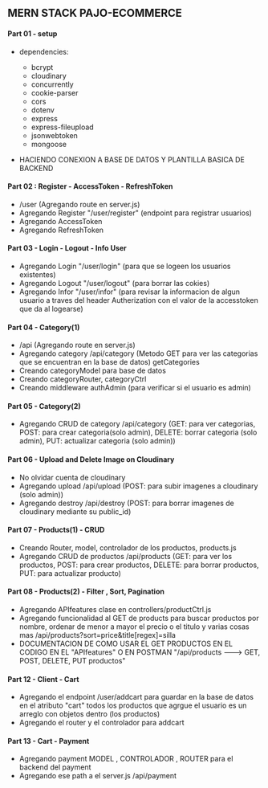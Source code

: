 ## MERN STACK PAJO-ECOMMERCE ##

#### Part 01 - setup ####

* dependencies:
    * bcrypt
    * cloudinary
    * concurrently
    * cookie-parser
    * cors
    * dotenv
    * express
    * express-fileupload
    * jsonwebtoken
    * mongoose

* HACIENDO CONEXION A BASE DE DATOS Y PLANTILLA BASICA DE BACKEND

#### Part 02 : Register - AccessToken - RefreshToken ####

* /user (Agregando route en server.js)
* Agregando Register "/user/register" (endpoint para registrar usuarios)
* Agregando AccessToken
* Agregando RefreshToken


#### Part 03 - Login - Logout - Info User ####

* Agregando Login "/user/login" (para que se logeen los usuarios existentes)
* Agregando Logout "/user/logout" (para borrar las cokies)
* Agregando Infor "/user/infor" (para revisar la informacion de algun usuario a traves del header Autherization con el valor de la accesstoken que da al logearse)

#### Part 04 - Category(1) ####

* /api  (Agregando route en server.js)
* Agregando category /api/category (Metodo GET para ver las categorias que se encuentran en la base de datos) getCategories
* Creando categoryModel para base de datos
* Creando categoryRouter, categoryCtrl
* Creando middleware authAdmin (para verificar si el usuario es admin)

#### Part 05 - Category(2) ####

* Agregando CRUD de category /api/category (GET: para ver categorias, POST: para crear categoria(solo admin), DELETE: borrar categoria (solo admin), PUT: actualizar categoria (solo admin))

#### Part 06 - Upload and Delete Image on Cloudinary ####

* No olvidar cuenta de cloudinary
* Agregando upload  /api/upload (POST: para subir imagenes a cloudinary (solo admin))
* Agregando destroy  /api/destroy (POST: para borrar imagenes de cloudinary mediante su public_id)

#### Part 07 - Products(1) - CRUD ####

* Creando Router, model, controlador de los productos, products.js
* Agregando CRUD de productos /api/products (GET: para ver los productos, POST: para crear productos, DELETE: para borrar productos, PUT: para actualizar producto)

#### Part 08 - Products(2) - Filter , Sort, Pagination ####

* Agregando APIfeatures clase en controllers/productCtrl.js
* Agregando funcionalidad al GET de products para buscar productos por nombre, ordenar de menor a mayor el precio o el titulo y varias cosas mas /api/products?sort=price&title[regex]=silla
* DOCUMENTACION DE COMO USAR EL GET PRODUCTOS EN EL CODIGO EN EL "APIfeatures" O EN POSTMAN "/api/products ---> GET, POST, DELETE, PUT productos" 

#### Part 12 - Client - Cart ####

* Agregando el endpoint /user/addcart para guardar en la base de datos en el atributo "cart" todos los productos que agrgue el usuario es un arreglo con objetos dentro (los productos)
* Agregando el router y el controlador para addcart


#### Part 13 - Cart - Payment ####

* Agregando payment  MODEL , CONTROLADOR , ROUTER para el backend del payment
* Agregando ese path a el server.js /api/payment